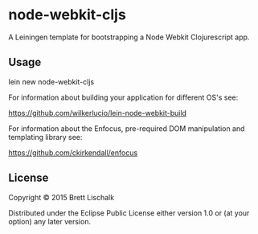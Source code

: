 # node-webkit-cljs

A Leiningen template for bootstrapping a Node Webkit Clojurescript app.

## Usage

lein new node-webkit-cljs <your project name>


For information about building your application for different OS's see:

https://github.com/wilkerlucio/lein-node-webkit-build


For information about the Enfocus, pre-required DOM manipulation and
templating library see:

https://github.com/ckirkendall/enfocus



## License

Copyright © 2015 Brett Lischalk

Distributed under the Eclipse Public License either version 1.0 or (at
your option) any later version.
